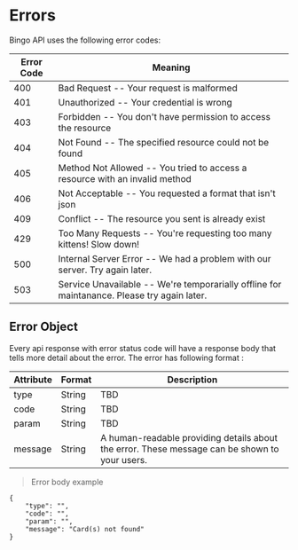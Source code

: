 # Errors

Bingo API uses the following error codes:


Error Code | Meaning
---------- | -------
400 | Bad Request -- Your request is malformed
401 | Unauthorized -- Your credential is wrong
403 | Forbidden -- You don't have permission to access the resource
404 | Not Found -- The specified resource could not be found
405 | Method Not Allowed -- You tried to access a resource with an invalid method
406 | Not Acceptable -- You requested a format that isn't json
409 | Conflict -- The resource you sent is already exist
429 | Too Many Requests -- You're requesting too many kittens! Slow down!
500 | Internal Server Error -- We had a problem with our server. Try again later.
503 | Service Unavailable -- We're temporarially offline for maintanance. Please try again later.

## Error Object
Every api response with error status code will have a response body that tells more detail about the error.
The error has following format :

Attribute | Format | Description
--------- | ------ | -----------
type | String | TBD
code | String | TBD
param | String | TBD
message | String | A human-readable providing details about the error. These message can be shown to your users.

> Error body example

```
{
	"type": "",
	"code": "",
	"param": "",
	"message": "Card(s) not found"
}
```

